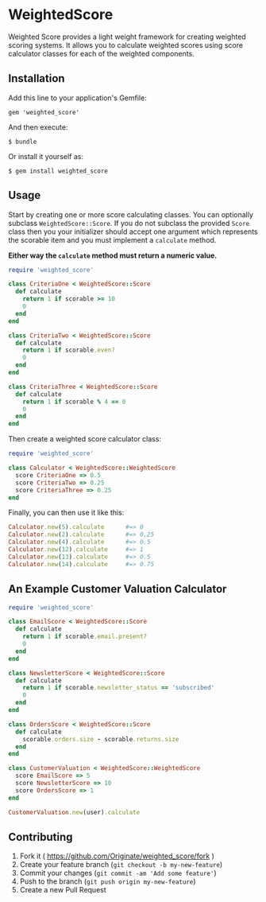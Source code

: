 # WeightedScore

Weighted Score provides a light weight framework for creating weighted
scoring systems. It allows you to calculate weighted scores using score
calculator classes for each of the weighted components.

## Installation

Add this line to your application's Gemfile:

    gem 'weighted_score'

And then execute:

    $ bundle

Or install it yourself as:

    $ gem install weighted_score

## Usage

Start by creating one or more score calculating classes.
You can optionally subclass `WeightedScore::Score`.
If you do not subclass the provided `Score` class then
you your initializer should accept one argument which represents
the scorable item and you must implement a `calculate` method.

**Either way the `calculate` method must return a numeric value.**

```ruby
require 'weighted_score'

class CriteriaOne < WeightedScore::Score
  def calculate
    return 1 if scorable >= 10
    0
  end
end

class CriteriaTwo < WeightedScore::Score
  def calculate
    return 1 if scorable.even?
    0
  end
end

class CriteriaThree < WeightedScore::Score
  def calculate
    return 1 if scorable % 4 == 0
    0
  end
end
```

Then create a weighted score calculator class:

```ruby
require 'weighted_score'

class Calculator < WeightedScore::WeightedScore
  score CriteriaOne => 0.5
  score CriteriaTwo => 0.25
  score CriteriaThree => 0.25
end
```

Finally, you can then use it like this:

```ruby
Calculator.new(5).calculate      #=> 0
Calculator.new(2).calculate      #=> 0.25
Calculator.new(4).calculate      #=> 0.5
Calculator.new(12).calculate     #=> 1
Calculator.new(13).calculate     #=> 0.5
Calculator.new(14).calculate     #=> 0.75
```

## An Example Customer Valuation Calculator

```ruby
require 'weighted_score'

class EmailScore < WeightedScore::Score
  def calculate
    return 1 if scorable.email.present?
    0
  end
end

class NewsletterScore < WeightedScore::Score
  def calculate
    return 1 if scorable.newsletter_status == 'subscribed'
    0
  end
end

class OrdersScore < WeightedScore::Score
  def calculate
    scorable.orders.size - scorable.returns.size
  end
end

class CustomerValuation < WeightedScore::WeightedScore
  score EmailScore => 5
  score NewsletterScore => 10
  score OrdersScore => 1
end

CustomerValuation.new(user).calculate
```


## Contributing

1. Fork it ( https://github.com/Originate/weighted_score/fork )
2. Create your feature branch (`git checkout -b my-new-feature`)
3. Commit your changes (`git commit -am 'Add some feature'`)
4. Push to the branch (`git push origin my-new-feature`)
5. Create a new Pull Request
